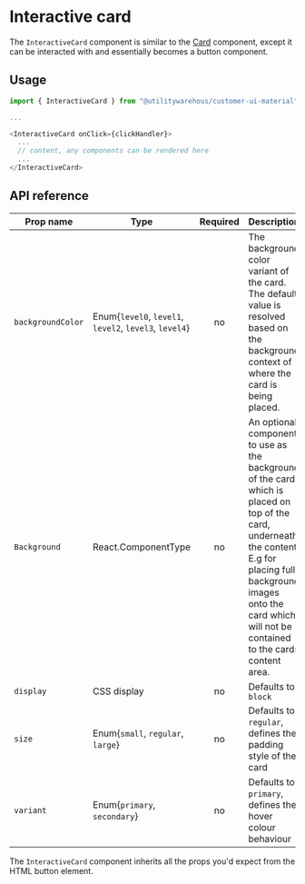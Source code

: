 # Interactive card

The `InteractiveCard` component is similar to the [Card](../Card) component, except it can be interacted with and essentially becomes a button component.

## Usage

```TypeScript
import { InteractiveCard } from "@utilitywarehous/customer-ui-material";

...

<InteractiveCard onClick={clickHandler}>
  ...
  // content, any components can be rendered here
  ...
</InteractiveCard>

```

## API reference

| Prop name | Type | Required | Description |
| --------- | ---- |:--------:| ----------- |
| `backgroundColor` | Enum{`level0`, `level1`, `level2`, `level3`, `level4`} | no | The background color variant of the card. The default value is resolved based on the background context of where the card is being placed. |
| `Background` | React.ComponentType | no | An optional component to use as the background of the card which is placed on top of the card, underneath the content. E.g for placing full background images onto the card which will not be contained to the cards content area. |
| `display` | CSS display | no | Defaults to `block` |
| `size` | Enum{`small`, `regular`, `large`} | no | Defaults to `regular`, defines the padding style of the card |
| `variant` | Enum{`primary`, `secondary`} | no | Defaults to `primary`, defines the hover colour behaviour |

The `InteractiveCard` component inherits all the props you'd expect from the HTML button element.
